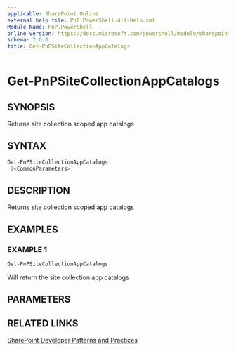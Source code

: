 ```yaml
---
applicable: SharePoint Online
external help file: PnP.PowerShell.dll-Help.xml
Module Name: PnP.PowerShell
online version: https://docs.microsoft.com/powershell/module/sharepoint-pnp/get-pnpsitecollectionappcatalogs
schema: 2.0.0
title: Get-PnPSiteCollectionAppCatalogs
---
```


# Get-PnPSiteCollectionAppCatalogs

## SYNOPSIS
Returns site collection scoped app catalogs

## SYNTAX

```powershell
Get-PnPSiteCollectionAppCatalogs
 [<CommonParameters>]
```

## DESCRIPTION
Returns site collection scoped app catalogs

## EXAMPLES

### EXAMPLE 1
```powershell
Get-PnPSiteCollectionAppCatalogs
```
Will return the site collection app catalogs

## PARAMETERS

## RELATED LINKS

[SharePoint Developer Patterns and Practices](https://aka.ms/sppnp)